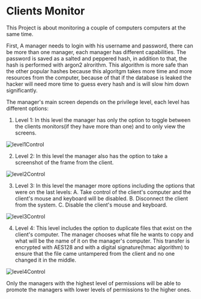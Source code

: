 # Clients Monitor
This Project is about monitoring a couple of computers computers at the same time.


First, A manager needs to login with his username and password, there can be more than one manager, each manager has different capabilities.
The password is saved as a salted and peppered hash, in addition to that, the hash is performed with argon2 alrorithm.
This algorithm is more safe than the other popular hashes because this algoritgm takes more time and more resources from the computer, because of that if the database is leaked the hacker will need more time to guess every hash and is will slow him down significantly.


The manager's main screen depends on the privilege level, each level has different options:

1. Level 1:
In this level the manager has only the option to toggle between the clients monitors(if they have more than one) and to only view the screens.

![level1Control](https://user-images.githubusercontent.com/87939329/221238744-b4822512-20a7-4ea1-b9f0-50edb14fd4a4.png)

2. Level 2:
In this level the manager also has the option to take a screenshot of the frame from the client.

![level2Control](https://user-images.githubusercontent.com/87939329/221240932-436ce403-56f1-46b7-829c-2c08d677b3c2.png)


3. Level 3:
In this level the manager more options including the options that were on the last levels:
A. Take control of the client's computer and the client's mouse and keyboard will be disabled.
B. Disconnect the client from the system.
C. Disable the client's mouse and keyboard.

![level3Control](https://user-images.githubusercontent.com/87939329/221240896-865e7326-56ea-499c-a248-88f59b94d712.png)

4. Level 4:
This level includes the option to duplicate files that exist on the client's computer.
The manager chooses what file he wants to copy and what will be the name of it on the manager's computer.
This transfer is encrypted with AES128 and with a digital signature(hmac algorithm) to ensure that the file came untampered from the client and no one changed it in the middle.

![level4Control](https://user-images.githubusercontent.com/87939329/221241493-d7f5697c-166a-41a1-b84b-8af1c6014580.png)


Only the managers with the highest level of permissions will be able to promote the managers with lower levels of permissions to the higher ones.
